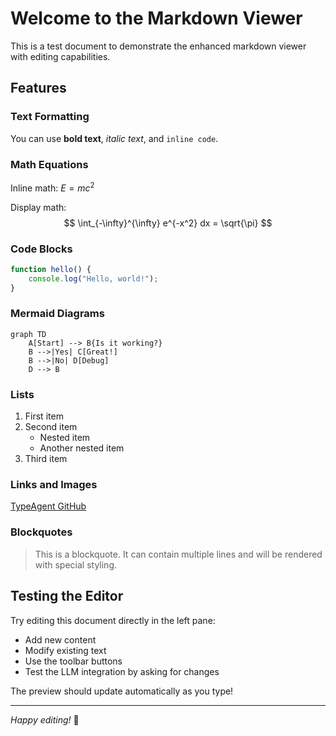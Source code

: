 # Welcome to the Markdown Viewer

This is a test document to demonstrate the enhanced markdown viewer with editing capabilities.

## Features

### Text Formatting
You can use **bold text**, *italic text*, and `inline code`.

### Math Equations
Inline math: $E = mc^2$

Display math:
$$
\int_{-\infty}^{\infty} e^{-x^2} dx = \sqrt{\pi}
$$

### Code Blocks
```javascript
function hello() {
    console.log("Hello, world!");
}
```

### Mermaid Diagrams
```mermaid
graph TD
    A[Start] --> B{Is it working?}
    B -->|Yes| C[Great!]
    B -->|No| D[Debug]
    D --> B
```

### Lists
1. First item
2. Second item
   - Nested item
   - Another nested item
3. Third item

### Links and Images
[TypeAgent GitHub](https://github.com/microsoft/TypeAgent)

### Blockquotes
> This is a blockquote. It can contain multiple lines
> and will be rendered with special styling.

## Testing the Editor

Try editing this document directly in the left pane:
- Add new content
- Modify existing text
- Use the toolbar buttons
- Test the LLM integration by asking for changes

The preview should update automatically as you type!

---

*Happy editing!* 🎉
